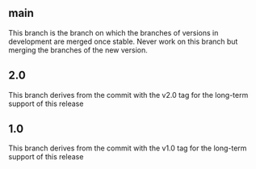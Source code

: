 ## main
This branch is the branch on which the branches of versions in development are merged once stable.
Never work on this branch but merging the branches of the new version.

## 2.0
This branch derives from the commit with the v2.0 tag for the long-term support of this release

## 1.0
This branch derives from the commit with the v1.0 tag for the long-term support of this release